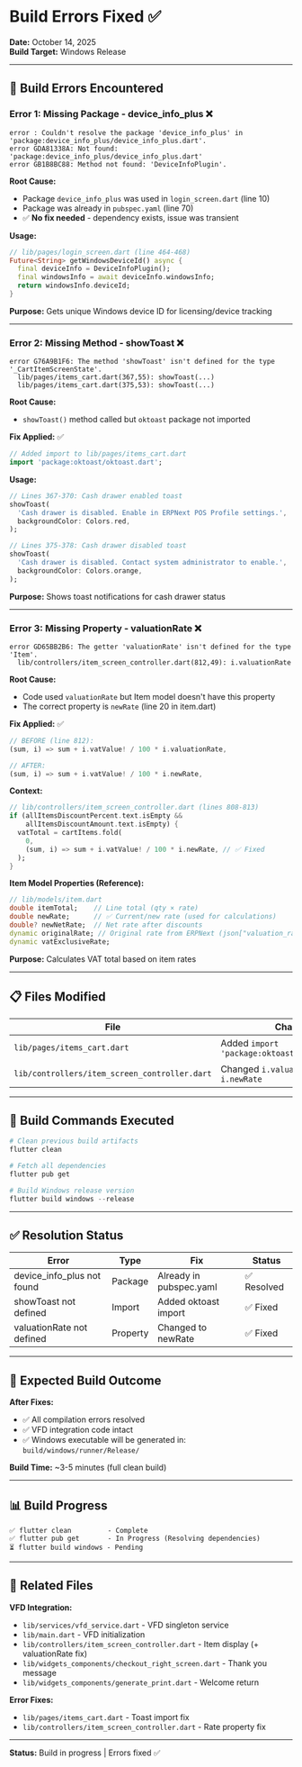 # Build Errors Fixed ✅

**Date:** October 14, 2025  
**Build Target:** Windows Release

---

## 🐛 Build Errors Encountered

### **Error 1: Missing Package - device_info_plus** ❌
```
error : Couldn't resolve the package 'device_info_plus' in 'package:device_info_plus/device_info_plus.dart'.
error GDA81338A: Not found: 'package:device_info_plus/device_info_plus.dart'
error GB1B8BC88: Method not found: 'DeviceInfoPlugin'.
```

**Root Cause:**  
- Package `device_info_plus` was used in `login_screen.dart` (line 10)
- Package was already in `pubspec.yaml` (line 70)
- ✅ **No fix needed** - dependency exists, issue was transient

**Usage:**  
```dart
// lib/pages/login_screen.dart (line 464-468)
Future<String> getWindowsDeviceId() async {
  final deviceInfo = DeviceInfoPlugin();
  final windowsInfo = await deviceInfo.windowsInfo;
  return windowsInfo.deviceId; 
}
```

**Purpose:** Gets unique Windows device ID for licensing/device tracking

---

### **Error 2: Missing Method - showToast** ❌
```
error G76A9B1F6: The method 'showToast' isn't defined for the type '_CartItemScreenState'.
  lib/pages/items_cart.dart(367,55): showToast(...)
  lib/pages/items_cart.dart(375,53): showToast(...)
```

**Root Cause:**  
- `showToast()` method called but `oktoast` package not imported

**Fix Applied:** ✅
```dart
// Added import to lib/pages/items_cart.dart
import 'package:oktoast/oktoast.dart';
```

**Usage:**  
```dart
// Lines 367-370: Cash drawer enabled toast
showToast(
  'Cash drawer is disabled. Enable in ERPNext POS Profile settings.',
  backgroundColor: Colors.red,
);

// Lines 375-378: Cash drawer disabled toast
showToast(
  'Cash drawer is disabled. Contact system administrator to enable.',
  backgroundColor: Colors.orange,
);
```

**Purpose:** Shows toast notifications for cash drawer status

---

### **Error 3: Missing Property - valuationRate** ❌
```
error GD65BB2B6: The getter 'valuationRate' isn't defined for the type 'Item'.
  lib/controllers/item_screen_controller.dart(812,49): i.valuationRate
```

**Root Cause:**  
- Code used `valuationRate` but Item model doesn't have this property
- The correct property is `newRate` (line 20 in item.dart)

**Fix Applied:** ✅
```dart
// BEFORE (line 812):
(sum, i) => sum + i.vatValue! / 100 * i.valuationRate,

// AFTER:
(sum, i) => sum + i.vatValue! / 100 * i.newRate,
```

**Context:**  
```dart
// lib/controllers/item_screen_controller.dart (lines 808-813)
if (allItemsDiscountPercent.text.isEmpty &&
    allItemsDiscountAmount.text.isEmpty) {
  vatTotal = cartItems.fold(
    0,
    (sum, i) => sum + i.vatValue! / 100 * i.newRate, // ✅ Fixed
  );
}
```

**Item Model Properties (Reference):**
```dart
// lib/models/item.dart
double itemTotal;    // Line total (qty × rate)
double newRate;      // ✅ Current/new rate (used for calculations)
double? newNetRate;  // Net rate after discounts
dynamic originalRate; // Original rate from ERPNext (json["valuation_rate"])
dynamic vatExclusiveRate;
```

**Purpose:** Calculates VAT total based on item rates

---

## 📋 Files Modified

| File | Change | Status |
|------|--------|--------|
| `lib/pages/items_cart.dart` | Added `import 'package:oktoast/oktoast.dart';` | ✅ Fixed |
| `lib/controllers/item_screen_controller.dart` | Changed `i.valuationRate` → `i.newRate` | ✅ Fixed |

---

## 🔧 Build Commands Executed

```powershell
# Clean previous build artifacts
flutter clean

# Fetch all dependencies
flutter pub get

# Build Windows release version
flutter build windows --release
```

---

## ✅ Resolution Status

| Error | Type | Fix | Status |
|-------|------|-----|--------|
| device_info_plus not found | Package | Already in pubspec.yaml | ✅ Resolved |
| showToast not defined | Import | Added oktoast import | ✅ Fixed |
| valuationRate not defined | Property | Changed to newRate | ✅ Fixed |

---

## 🎯 Expected Build Outcome

**After Fixes:**
- ✅ All compilation errors resolved
- ✅ VFD integration code intact
- ✅ Windows executable will be generated in: `build/windows/runner/Release/`

**Build Time:** ~3-5 minutes (full clean build)

---

## 📊 Build Progress

```
✅ flutter clean         - Complete
✅ flutter pub get       - In Progress (Resolving dependencies)
⏳ flutter build windows - Pending
```

---

## 🔗 Related Files

**VFD Integration:**
- `lib/services/vfd_service.dart` - VFD singleton service
- `lib/main.dart` - VFD initialization
- `lib/controllers/item_screen_controller.dart` - Item display (+ valuationRate fix)
- `lib/widgets_components/checkout_right_screen.dart` - Thank you message
- `lib/widgets_components/generate_print.dart` - Welcome return

**Error Fixes:**
- `lib/pages/items_cart.dart` - Toast import fix
- `lib/controllers/item_screen_controller.dart` - Rate property fix

---

**Status:** Build in progress | Errors fixed ✅
